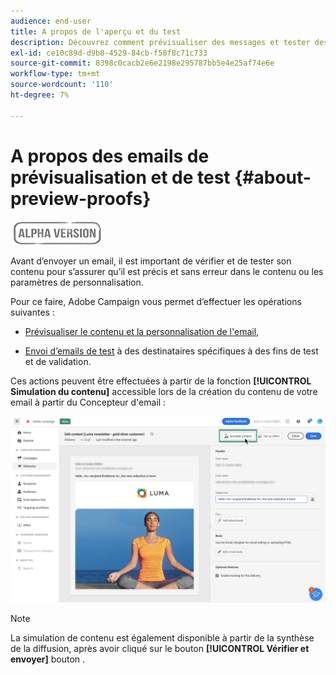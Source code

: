 ```yaml
---
audience: end-user
title: A propos de l'aperçu et du test
description: Découvrez comment prévisualiser des messages et tester des emails
exl-id: ce10c89d-d9b8-4529-84cb-f58f8c71c733
source-git-commit: 8398c0cacb2e6e2198e295787bb5e4e25af74e6e
workflow-type: tm+mt
source-wordcount: '110'
ht-degree: 7%

---
```


# A propos des emails de prévisualisation et de test {#about-preview-proofs}

![](../assets/do-not-localize/badge.png)

Avant d’envoyer un email, il est important de vérifier et de tester son contenu pour s’assurer qu’il est précis et sans erreur dans le contenu ou les paramètres de personnalisation.

Pour ce faire, Adobe Campaign vous permet d’effectuer les opérations suivantes :

* [Prévisualiser le contenu et la personnalisation de l&#39;email](#preview),

<!--* [Check the email rendering](#rendering) in popular desktop, mobile and web-based clients,-->
* [Envoi d’emails de test](#send-proofs) à des destinataires spécifiques à des fins de test et de validation.

Ces actions peuvent être effectuées à partir de la fonction **[!UICONTROL Simulation du contenu]** accessible lors de la création du contenu de votre email à partir du Concepteur d&#39;email :

![](assets/simulate.png)

>[!NOTE]
>
>La simulation de contenu est également disponible à partir de la synthèse de la diffusion, après avoir cliqué sur le bouton **[!UICONTROL Vérifier et envoyer]** bouton .
